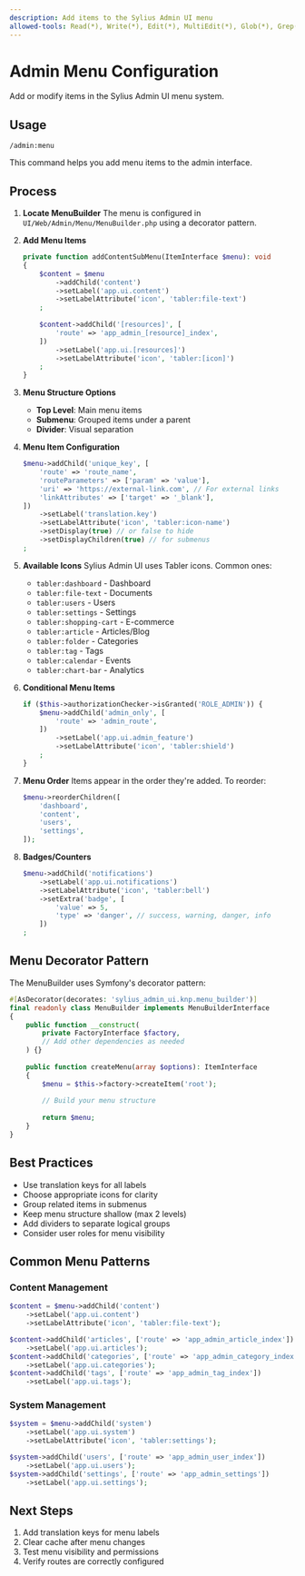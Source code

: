 ```yaml
---
description: Add items to the Sylius Admin UI menu
allowed-tools: Read(*), Write(*), Edit(*), MultiEdit(*), Glob(*), Grep(*), TodoWrite
---
```


# Admin Menu Configuration

Add or modify items in the Sylius Admin UI menu system.

## Usage
`/admin:menu`

This command helps you add menu items to the admin interface.

## Process

1. **Locate MenuBuilder**
   The menu is configured in `UI/Web/Admin/Menu/MenuBuilder.php` using a decorator pattern.

2. **Add Menu Items**
   ```php
   private function addContentSubMenu(ItemInterface $menu): void
   {
       $content = $menu
           ->addChild('content')
           ->setLabel('app.ui.content')
           ->setLabelAttribute('icon', 'tabler:file-text')
       ;
       
       $content->addChild('[resources]', [
           'route' => 'app_admin_[resource]_index',
       ])
           ->setLabel('app.ui.[resources]')
           ->setLabelAttribute('icon', 'tabler:[icon]')
       ;
   }
   ```

3. **Menu Structure Options**
   - **Top Level**: Main menu items
   - **Submenu**: Grouped items under a parent
   - **Divider**: Visual separation

4. **Menu Item Configuration**
   ```php
   $menu->addChild('unique_key', [
       'route' => 'route_name',
       'routeParameters' => ['param' => 'value'],
       'uri' => 'https://external-link.com', // For external links
       'linkAttributes' => ['target' => '_blank'],
   ])
       ->setLabel('translation.key')
       ->setLabelAttribute('icon', 'tabler:icon-name')
       ->setDisplay(true) // or false to hide
       ->setDisplayChildren(true) // for submenus
   ;
   ```

5. **Available Icons**
   Sylius Admin UI uses Tabler icons. Common ones:
   - `tabler:dashboard` - Dashboard
   - `tabler:file-text` - Documents
   - `tabler:users` - Users
   - `tabler:settings` - Settings
   - `tabler:shopping-cart` - E-commerce
   - `tabler:article` - Articles/Blog
   - `tabler:folder` - Categories
   - `tabler:tag` - Tags
   - `tabler:calendar` - Events
   - `tabler:chart-bar` - Analytics

6. **Conditional Menu Items**
   ```php
   if ($this->authorizationChecker->isGranted('ROLE_ADMIN')) {
       $menu->addChild('admin_only', [
           'route' => 'admin_route',
       ])
           ->setLabel('app.ui.admin_feature')
           ->setLabelAttribute('icon', 'tabler:shield')
       ;
   }
   ```

7. **Menu Order**
   Items appear in the order they're added. To reorder:
   ```php
   $menu->reorderChildren([
       'dashboard',
       'content',
       'users',
       'settings',
   ]);
   ```

8. **Badges/Counters**
   ```php
   $menu->addChild('notifications')
       ->setLabel('app.ui.notifications')
       ->setLabelAttribute('icon', 'tabler:bell')
       ->setExtra('badge', [
           'value' => 5,
           'type' => 'danger', // success, warning, danger, info
       ])
   ;
   ```

## Menu Decorator Pattern

The MenuBuilder uses Symfony's decorator pattern:
```php
#[AsDecorator(decorates: 'sylius_admin_ui.knp.menu_builder')]
final readonly class MenuBuilder implements MenuBuilderInterface
{
    public function __construct(
        private FactoryInterface $factory,
        // Add other dependencies as needed
    ) {}
    
    public function createMenu(array $options): ItemInterface
    {
        $menu = $this->factory->createItem('root');
        
        // Build your menu structure
        
        return $menu;
    }
}
```

## Best Practices
- Use translation keys for all labels
- Choose appropriate icons for clarity
- Group related items in submenus
- Keep menu structure shallow (max 2 levels)
- Add dividers to separate logical groups
- Consider user roles for menu visibility

## Common Menu Patterns

### Content Management
```php
$content = $menu->addChild('content')
    ->setLabel('app.ui.content')
    ->setLabelAttribute('icon', 'tabler:file-text');

$content->addChild('articles', ['route' => 'app_admin_article_index'])
    ->setLabel('app.ui.articles');
$content->addChild('categories', ['route' => 'app_admin_category_index'])
    ->setLabel('app.ui.categories');
$content->addChild('tags', ['route' => 'app_admin_tag_index'])
    ->setLabel('app.ui.tags');
```

### System Management
```php
$system = $menu->addChild('system')
    ->setLabel('app.ui.system')
    ->setLabelAttribute('icon', 'tabler:settings');

$system->addChild('users', ['route' => 'app_admin_user_index'])
    ->setLabel('app.ui.users');
$system->addChild('settings', ['route' => 'app_admin_settings'])
    ->setLabel('app.ui.settings');
```

## Next Steps
1. Add translation keys for menu labels
2. Clear cache after menu changes
3. Test menu visibility and permissions
4. Verify routes are correctly configured